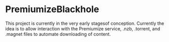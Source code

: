 # PremiumizeBlackhole

This project is currently in the very early stagesof conception.
Currently the idea is to allow interaction with the Premiumize service, .nzb, .torrent, and .magnet files to automate downloading of content.

